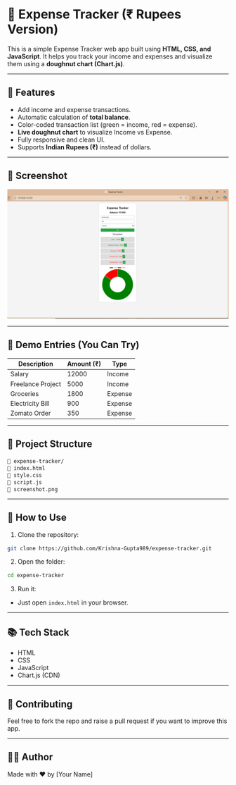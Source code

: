 # 💸 Expense Tracker (₹ Rupees Version)

This is a simple Expense Tracker web app built using **HTML, CSS, and JavaScript**.
It helps you track your income and expenses and visualize them using a **doughnut chart (Chart.js)**.

---

## 🔧 Features

* Add income and expense transactions.
* Automatic calculation of **total balance**.
* Color-coded transaction list (green = income, red = expense).
* **Live doughnut chart** to visualize Income vs Expense.
* Fully responsive and clean UI.
* Supports **Indian Rupees (₹)** instead of dollars.

---

## 📸 Screenshot

![App Screenshot](screenshot.png.png)

---

## 🚀 Demo Entries (You Can Try)

| Description       | Amount (₹) | Type    |
| ----------------- | ---------- | ------- |
| Salary            | 12000      | Income  |
| Freelance Project | 5000       | Income  |
| Groceries         | 1800       | Expense |
| Electricity Bill  | 900        | Expense |
| Zomato Order      | 350        | Expense |

---

## 📂 Project Structure

```
📁 expense-tracker/
🔗 index.html
🔗 style.css
🔗 script.js
🔗 screenshot.png
```

---

## 📆 How to Use

1. Clone the repository:

```bash
git clone https://github.com/Krishna-Gupta989/expense-tracker.git
```

2. Open the folder:

```bash
cd expense-tracker
```

3. Run it:

* Just open `index.html` in your browser.

---

## 📚 Tech Stack

* HTML
* CSS
* JavaScript
* Chart.js (CDN)

---

## 🤝 Contributing

Feel free to fork the repo and raise a pull request if you want to improve this app.

---

## 🧑‍💻 Author

Made with ❤️ by \[Your Name]
